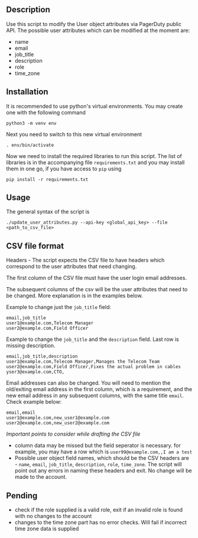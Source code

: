 ## Description

Use this script to modify the User object attributes via PagerDuty public API. The possible user attributes which can be modified at the moment are:

- name
- email
- job_title
- description
- role
- time_zone

## Installation

It is recommended to use python's virtual environments. You may create one with the following command

```
python3 -m venv env
```

Next you need to switch to this new virtual environment

```
. env/bin/activate
```

Now we need to install the required libraries to run this script. The list of libraries is in the accompanying file `requirements.txt` and you may install them in one go, if you have access to `pip` using

```
pip install -r requirements.txt
```

## Usage

The general syntax of the script is

```
./update_user_attributes.py --api-key <global_api_key> --file <path_to_csv_file>
```

## CSV file format

Headers - The script expects the CSV file to have headers which correspond to the user attributes that need changing. 

The first column of the CSV file must have the user login email addresses.

The subsequent columns of the csv will be the user attributes that need to be changed. More explanation is in the examples below.

Example to change just the `job_title` field:

```
email,job_title
user1@example.com,Telecom Manager
user2@example.com,Field Officer
```

Example to change the `job_title` and the `description` field. Last row is missing description.

```
email,job_title,description
user1@example.com,Telecom Manager,Manages the Telecom Team
user2@example.com,Field Officer,Fixes the actual problem in cables
yser3@example.com,CTO,
```

Email addresses can also be changed. You will need to mention the old/exiting email address in the first column, which is a requirement, and the new email address in any subsequent columns, with the same title `email`. Check example below:

```
email,email
user1@example.com,new_user1@example.com
user2@example.com,new_user2@example.com
```

*Important points to consider while drafting the CSV file*

- column data may be missed but the field seperator is necessary. for example, you may have a row which is `user99@example.com,,I am a test`
- Possible user object field names, which should be the CSV headers are - `name`, `email`, `job_title`, `description`, `role`, `time_zone`. The script will point out any errors in naming these headers and exit. No change will be made to the account.

## Pending

- check if the role supplied is a valid role, exit if an invalid role is found with no changes to the account
- changes to the time zone part has no error checks. Will fail if incorrect time zone data is supplied